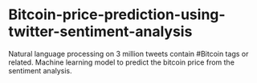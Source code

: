 # Bitcoin-price-prediction-using-twitter-sentiment-analysis
Natural language processing on 3 million tweets contain #Bitcoin tags or related. Machine learning model to predict the bitcoin price from the sentiment analysis.
